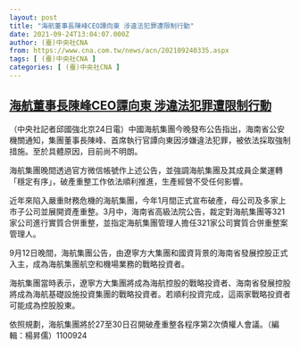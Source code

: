 ```yaml
---
layout: post
title: "海航董事長陳峰CEO譚向東 涉違法犯罪遭限制行動"
date: 2021-09-24T13:04:07.000Z
author: (臺)中央社CNA
from: https://www.cna.com.tw/news/acn/202109240335.aspx
tags: [ (臺)中央社CNA ]
categories: [ (臺)中央社CNA ]
---
```

<!--1632488647000-->
[海航董事長陳峰CEO譚向東 涉違法犯罪遭限制行動](https://www.cna.com.tw/news/acn/202109240335.aspx)
------

<div>
<div></div><div class="paragraph"><p>（中央社記者邱國強北京24日電）中國海航集團今晚發布公告指出，海南省公安機關通知，集團董事長陳峰、首席執行官譚向東因涉嫌違法犯罪，被依法採取強制措施。至於具體原因，目前尚不明朗。</p><p>海航集團晚間透過官方微信帳號作上述公告，並強調海航集團及其成員企業運轉「穩定有序」，破產重整工作依法順利推進，生產經營不受任何影響。</p><p>近年來陷入嚴重財務危機的海航集團，今年1月間正式宣布破產，母公司及多家上市子公司並展開資產重整。3月中，海南省高級法院公告，裁定對海航集團等321家公司進行實質合併重整，並指定海航集團管理人擔任321家公司實質合併重整案管理人。</p><p>9月12日晚間，海航集團公告，由遼寧方大集團和國資背景的海南省發展控股正式入主，成為海航集團航空和機場業務的戰略投資者。</p><p>海航集團當時表示，遼寧方大集團將成為海航控股的戰略投資者、海南省發展控股將成為海航基礎設施投資集團的戰略投資者。若順利投資完成，這兩家戰略投資者可能成為控股股東。</p><p>依照規劃，海航集團將於27至30日召開破產重整各程序第2次債權人會議。（編輯：楊昇儒）1100924</p></div>
</div>

